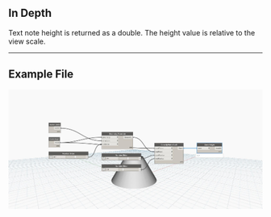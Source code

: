 ## In Depth
Text note height is returned as a double. The height value is relative to the view scale.
___
## Example File

![Height](./Autodesk.DesignScript.Geometry.Cone.Height_img.jpg)

